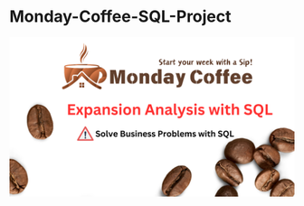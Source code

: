 # Monday-Coffee-SQL-Project
![Banner](https://raw.githubusercontent.com/Prachibansal11/Monday-Coffee-SQL-Project/9b5f1c7ae515e49f087e4d2e4f05558233cf0e94/1.png)
